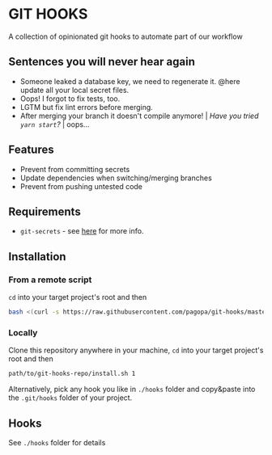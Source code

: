 # GIT HOOKS

A collection of opinionated git hooks to automate part of our workflow

## Sentences you will never hear again
* Someone leaked a database key, we need to regenerate it. @here update all your local secret files.
* Oops! I forgot to fix tests, too.
* LGTM but fix lint errors before merging.
* After merging your branch it doesn't compile anymore! | _Have you tried `yarn start`?_ | oops...

## Features
* Prevent from committing secrets
* Update dependencies when switching/merging branches
* Prevent from pushing untested code

## Requirements
* `git-secrets` - see [here](https://github.com/awslabs/git-secrets) for more info.

## Installation

### From a remote script
`cd` into your target project's root and then
```bash
bash <(curl -s https://raw.githubusercontent.com/pagopa/git-hooks/master/install.sh)
```

### Locally
Clone this repository anywhere in your machine, `cd` into your target project's root and then
```bash
path/to/git-hooks-repo/install.sh 1
```

Alternatively, pick any hook you like in `./hooks` folder and copy&paste into the `.git/hooks` folder of your project.

## Hooks
See `./hooks` folder for details
